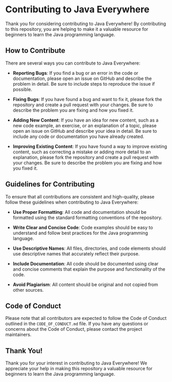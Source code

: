 # Contributing to Java Everywhere

Thank you for considering contributing to Java Everywhere! By contributing to this repository, you are helping to make it a valuable resource for beginners to learn the Java programming language.

## How to Contribute

There are several ways you can contribute to Java Everywhere:

- **Reporting Bugs**: If you find a bug or an error in the code or documentation, please open an issue on GitHub and describe the problem in detail. Be sure to include steps to reproduce the issue if possible.

- **Fixing Bugs**: If you have found a bug and want to fix it, please fork the repository and create a pull request with your changes. Be sure to describe the problem you are fixing and how you fixed it.

- **Adding New Content**: If you have an idea for new content, such as a new code example, an exercise, or an explanation of a topic, please open an issue on GitHub and describe your idea in detail. Be sure to include any code or documentation you have already created.

- **Improving Existing Content**: If you have found a way to improve existing content, such as correcting a mistake or adding more detail to an explanation, please fork the repository and create a pull request with your changes. Be sure to describe the problem you are fixing and how you fixed it.

## Guidelines for Contributing

To ensure that all contributions are consistent and high-quality, please follow these guidelines when contributing to Java Everywhere:

- **Use Proper Formatting**: All code and documentation should be formatted using the standard formatting conventions of the repository.

- **Write Clear and Concise Code**: Code examples should be easy to understand and follow best practices for the Java programming language.

- **Use Descriptive Names**: All files, directories, and code elements should use descriptive names that accurately reflect their purpose.

- **Include Documentation**: All code should be documented using clear and concise comments that explain the purpose and functionality of the code.

- **Avoid Plagiarism**: All content should be original and not copied from other sources.

## Code of Conduct

Please note that all contributors are expected to follow the Code of Conduct outlined in the `CODE_OF_CONDUCT.md` file. If you have any questions or concerns about the Code of Conduct, please contact the project maintainers.

## Thank You!

Thank you for your interest in contributing to Java Everywhere! We appreciate your help in making this repository a valuable resource for beginners to learn the Java programming language.

